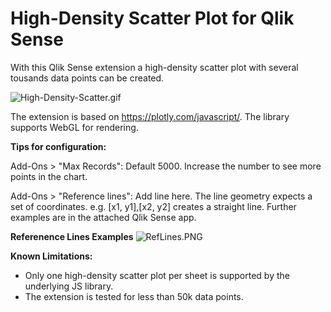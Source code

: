 # High-Density Scatter Plot for Qlik Sense

With this Qlik Sense extension a high-density scatter plot with several tousands data points can be created. 


![High-Density-Scatter.gif](https://raw.githubusercontent.com/mihael-dev/High-Density-Scatter/main/demo/HighDensityScatter.gif)

The extension is based on https://plotly.com/javascript/.
The library supports WebGL for rendering.


**Tips for configuration:**

Add-Ons > "Max Records": Default 5000. Increase the number to see more points in the chart.

Add-Ons > "Reference lines": Add line here. The line geometry expects a set of coordinates.
	e.g. [x1, y1],[x2, y2] creates a straight line. Further  examples are in the attached Qlik Sense app.  


**Referenence Lines Examples**
![RefLines.PNG](https://raw.githubusercontent.com/mihael-dev/High-Density-Scatter/main/demo/RefLines.PNG)


**Known Limitations:**
- Only one high-density scatter plot per sheet is supported by the underlying JS library.
- The extension is tested for less than 50k data points.
